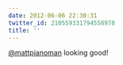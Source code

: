 ```yaml
---
date: 2012-06-06 22:30:31
twitter_id: 210559331794558978
title: ''
---
```




[@mattpianoman](https://twitter.com/mattpianoman) looking good!
